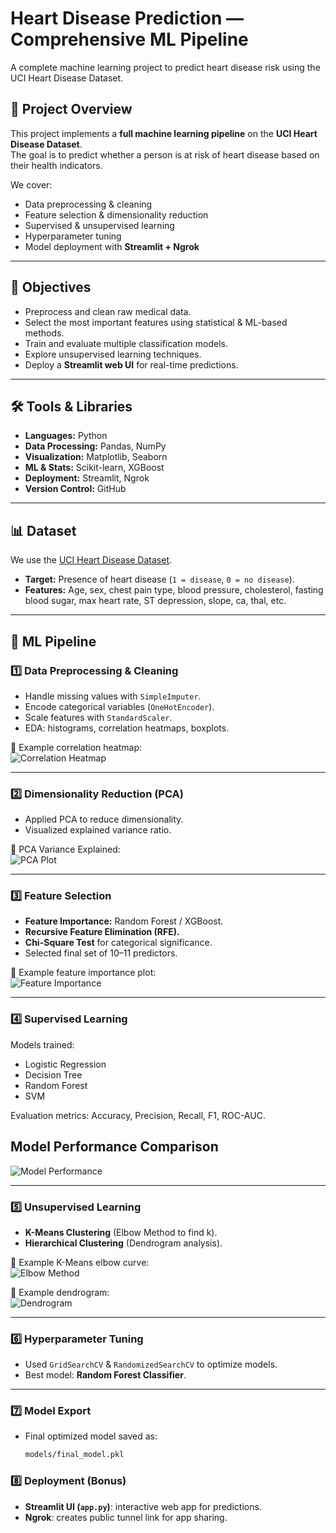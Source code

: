 # Heart Disease Prediction — Comprehensive ML Pipeline  
A complete machine learning project to predict heart disease risk using the UCI Heart Disease Dataset.

## 📌 Project Overview  
This project implements a **full machine learning pipeline** on the **UCI Heart Disease Dataset**.  
The goal is to predict whether a person is at risk of heart disease based on their health indicators.  

We cover:  
- Data preprocessing & cleaning  
- Feature selection & dimensionality reduction  
- Supervised & unsupervised learning  
- Hyperparameter tuning  
- Model deployment with **Streamlit + Ngrok**  

---

## 🎯 Objectives  
- Preprocess and clean raw medical data.  
- Select the most important features using statistical & ML-based methods.  
- Train and evaluate multiple classification models.  
- Explore unsupervised learning techniques.  
- Deploy a **Streamlit web UI** for real-time predictions.  

---

## 🛠 Tools & Libraries  
- **Languages:** Python  
- **Data Processing:** Pandas, NumPy  
- **Visualization:** Matplotlib, Seaborn  
- **ML & Stats:** Scikit-learn, XGBoost  
- **Deployment:** Streamlit, Ngrok  
- **Version Control:** GitHub  

---

## 📊 Dataset  
We use the [UCI Heart Disease Dataset](https://archive.ics.uci.edu/ml/datasets/heart+disease).  

- **Target:** Presence of heart disease (`1 = disease`, `0 = no disease`).  
- **Features:** Age, sex, chest pain type, blood pressure, cholesterol, fasting blood sugar, max heart rate, ST depression, slope, ca, thal, etc.  

---

## 🔄 ML Pipeline  

### 1️⃣ Data Preprocessing & Cleaning  
- Handle missing values with `SimpleImputer`.  
- Encode categorical variables (`OneHotEncoder`).  
- Scale features with `StandardScaler`.  
- EDA: histograms, correlation heatmaps, boxplots.  

📌 Example correlation heatmap:  
![Correlation Heatmap](images/correlation_heatmap.png)

---

### 2️⃣ Dimensionality Reduction (PCA)  
- Applied PCA to reduce dimensionality.  
- Visualized explained variance ratio.  

📌 PCA Variance Explained:  
![PCA Plot](images/pca_variance.png)

---

### 3️⃣ Feature Selection  
- **Feature Importance:** Random Forest / XGBoost.  
- **Recursive Feature Elimination (RFE).**  
- **Chi-Square Test** for categorical significance.  
- Selected final set of 10–11 predictors.  

📌 Example feature importance plot:  
![Feature Importance](images/feature_importance.png)

---

### 4️⃣ Supervised Learning  
Models trained:  
- Logistic Regression  
- Decision Tree  
- Random Forest  
- SVM  

Evaluation metrics: Accuracy, Precision, Recall, F1, ROC-AUC.  

## Model Performance Comparison
![Model Performance](images/chart.png)


---

### 5️⃣ Unsupervised Learning  
- **K-Means Clustering** (Elbow Method to find k).  
- **Hierarchical Clustering** (Dendrogram analysis).  

📌 Example K-Means elbow curve:  
![Elbow Method](images/elbow_curve.png)

📌 Example dendrogram:  
![Dendrogram](images/dendrogram.png)

---

### 6️⃣ Hyperparameter Tuning  
- Used `GridSearchCV` & `RandomizedSearchCV` to optimize models.  
- Best model: **Random Forest Classifier**.  

---

### 7️⃣ Model Export  
- Final optimized model saved as:  
  ```bash
  models/final_model.pkl

### 8️⃣ Deployment (Bonus)  
- **Streamlit UI (`app.py`)**: interactive web app for predictions.  
- **Ngrok**: creates public tunnel link for app sharing.  
